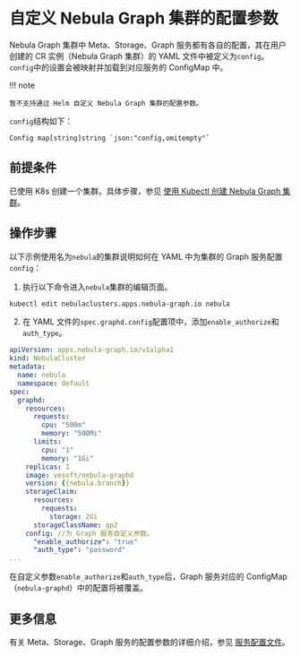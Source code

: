 # 自定义 Nebula Graph 集群的配置参数

Nebula Graph 集群中 Meta、Storage、Graph 服务都有各自的配置，其在用户创建的 CR 实例（Nebula Graph 集群）的 YAML 文件中被定义为`config`。`config`中的设置会被映射并加载到对应服务的 ConfigMap 中。

!!! note

    暂不支持通过 Helm 自定义 Nebula Graph 集群的配置参数。

`config`结构如下：

```
Config map[string]string `json:"config,omitempty"`
```

## 前提条件

已使用 K8s 创建一个集群。具体步骤，参见 [使用 Kubectl 创建 Nebula Graph 集群](../3.deploy-nebula-graph-cluster/3.1create-cluster-with-kubectl.md)。

## 操作步骤

以下示例使用名为`nebula`的集群说明如何在 YAML 中为集群的 Graph 服务配置`config`：

1. 执行以下命令进入`nebula`集群的编辑页面。
   
  ```bash
  kubectl edit nebulaclusters.apps.nebula-graph.io nebula
  ```

2. 在 YAML 文件的`spec.graphd.config`配置项中，添加`enable_authorize`和`auth_type`。

  ```yaml
  apiVersion: apps.nebula-graph.io/v1alpha1
  kind: NebulaCluster
  metadata:
    name: nebula
    namespace: default
  spec:
    graphd:
      resources:
        requests:
          cpu: "500m"
          memory: "500Mi"
        limits:
          cpu: "1"
          memory: "1Gi"
      replicas: 1
      image: vesoft/nebula-graphd
      version: {{nebula.branch}}
      storageClaim:
        resources:
          requests:
            storage: 2Gi
        storageClassName: gp2
      config: //为 Graph 服务自定义参数。
        "enable_authorize": "true"
        "auth_type": "password"
  ...
  ```

在自定义参数`enable_authorize`和`auth_type`后，Graph 服务对应的 ConfigMap（`nebula-graphd`）中的配置将被覆盖。

## 更多信息

有关 Meta、Storage、Graph 服务的配置参数的详细介绍，参见 [服务配置文件](../../5.configurations-and-logs/1.configurations/1.configurations.md)。
